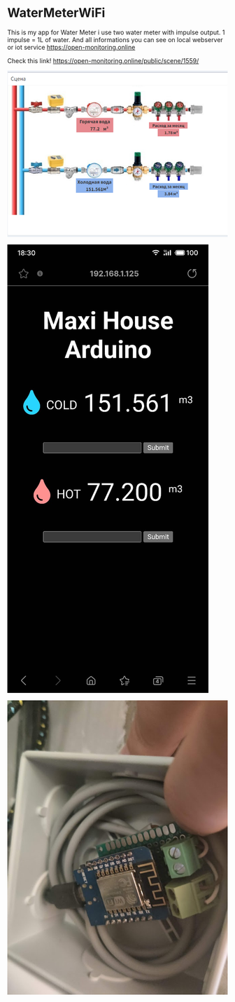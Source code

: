 # WaterMeterWiFi
This is my app for Water Meter
i use two water meter with impulse output. 1 impulse = 1L of water.
And all informations you can see on local webserver or iot service https://open-monitoring.online 

Check this link! https://open-monitoring.online/public/scene/1559/

![Alt text](imgs/image.png)

![Alt text](imgs/image2.png)

![Alt text](imgs/image3.png)